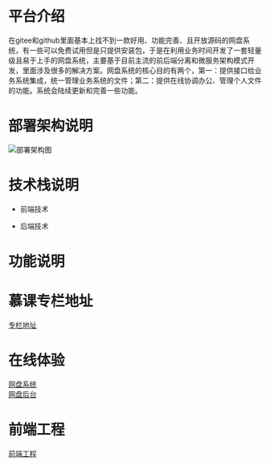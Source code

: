 # 平台介绍
在gitee和github里面基本上找不到一款好用、功能完善、且开放源码的网盘系统，有一些可以免费试用但是只提供安装包，于是在利用业务时间开发了一套轻量级且易于上手的网盘系统，主要基于目前主流的前后端分离和微服务架构模式开发，里面涉及很多的解决方案。网盘系统的核心目的有两个，第一：提供接口给业务系统集成，统一管理业务系统的文件；第二：提供在线协调办公、管理个人文件的功能。系统会陆续更新和完善一些功能。

# 部署架构说明
![部署架构图](https://images.gitee.com/uploads/images/2020/0406/130302_b4f9bd1f_798389.png "部署架构.png")

# 技术栈说明
* 前端技术

* 后端技术


# 功能说明



# 慕课专栏地址
[专栏地址](http://106.15.248.223/disk)


# 在线体验
[网盘系统](http://106.15.248.223/disk)
<br/>
[网盘后台](http://106.15.248.223/disk-manage)

# 前端工程
[前端工程](http://106.15.248.223/disk)

